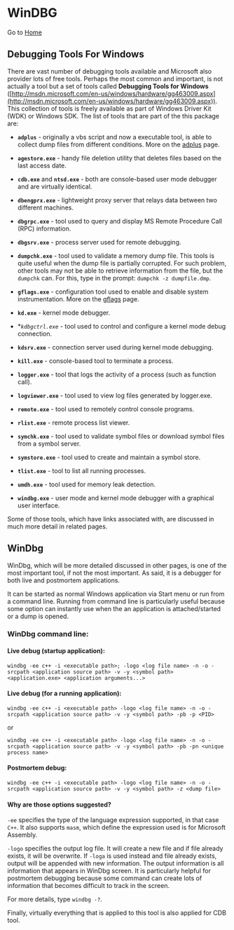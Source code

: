 # WinDBG

Go to [Home](Intro.md)


## Debugging Tools For Windows

There are vast number of debugging tools available and Microsoft also provider lots of free tools. Perhaps the most common and important, is not actually a tool but a set of tools called **Debugging Tools for Windows** ([http://msdn.microsoft.com/en-us/windows/hardware/gg463009.aspx](http://msdn.microsoft.com/en-us/windows/hardware/gg463009.aspx)). This collection of tools is freely available as part of Windows Driver Kit (WDK) or Windows SDK. The list of tools that are part of the this package are:

* **```adplus```** - originally a vbs script and now a executable tool, is able to collect dump files from different conditions. More on the [adplus](adplus.md) page.

* **```agestore.exe```** - handy file deletion utility that deletes files based on the last access date.

* **```cdb.exe```** and **```ntsd.exe```** - both are console-based user mode debugger and are virtually identical.

* **```dbengprx.exe```** - lightweight proxy server that relays data between two different machines.

* **```dbgrpc.exe```** - tool used to query and display MS Remote Procedure Call (RPC) information.

* **```dbgsrv.exe```** - process server used for remote debugging.

* **```dumpchk.exe```** - tool used to validate a memory dump file. This tools is quite useful when the dump file is partially corrupted. For such problem, other tools may not be able to retrieve information from the file, but the ```dumpchk``` can. For this, type in the prompt: ```dumpchk -z dumpfile.dmp```.

* **```gflags.exe```** - configuration tool used to enable and disable system instrumentation. More on the [gflags](GFlags.md) page.

* **```kd.exe```** - kernel mode debugger.

* **```kdbgctrl.exe```* - tool used to control and configure a kernel mode debug connection.

* **```kdsrv.exe```** - connection server used during kernel mode debugging.

* **```kill.exe```** - console-based tool to terminate a process.

* **```logger.exe```** - tool that logs the activity of a process (such as function call).

* **```logviewer.exe```** - tool used to view log files generated by logger.exe.

* **```remote.exe```** - tool used to remotely control console programs.

* **```rlist.exe```** - remote process list viewer.

* **```symchk.exe```** - tool used to validate symbol files or download symbol files from a symbol server.

* **```symstore.exe```** - tool used to create and maintain a symbol store.

* **```tlist.exe```** - tool to list all running processes.

* **```umdh.exe```** - tool used for memory leak detection.

* **```windbg.exe```** - user mode and kernel mode debugger with a graphical user interface.

Some of those tools, which have links associated with, are discussed in much more detail in related pages.

## WinDbg

WinDbg, which will be more detailed discussed in other pages, is one of the most important tool, if not the most important. As said, it is a debugger for both live and postmortem applications.

It can be started as normal Windows application via Start menu or run from a command line. Running from command line is particularly useful because some option can instantly use when the an application is attached/started or a dump is opened.

### WinDbg command line:

#### Live debug (startup application):

```windbg -ee c++ -i <executable path>; -logo <log file name> -n -o -srcpath <application source path> -v -y <symbol path> <application.exe> <application arguments...>```

#### Live debug (for a running application):

```windbg -ee c++ -i <executable path> -logo <log file name> -n -o -srcpath <application source path> -v -y <symbol path> -pb -p <PID>```

or

```windbg -ee c++ -i <executable path> -logo <log file name> -n -o -srcpath <application source path> -v -y <symbol path> -pb -pn <unique process name>```

#### Postmortem debug:

```windbg -ee c++ -i <executable path> -logo <log file name> -n -o -srcpath <application source path> -v -y <symbol path> -z <dump file>```

#### Why are those options suggested?

```-ee``` specifies the type of the language expression supported, in that case ```C++```. It also supports ```masm```, which define the expression used is for Microsoft Assembly.

```-logo``` specifies the output log file. It will create a new file and if file already exists, it will be overwrite. If ```-loga``` is used instead and file already exists, output will be appended with new information. The output information is all information that appears in WinDbg screen. It is particularly helpful for postmortem debugging because some command can create lots of information that becomes difficult to track in the screen.

For more details, type ```windbg -?```.

Finally, virtually everything that is applied to this tool is also applied for CDB tool.
